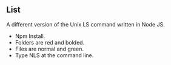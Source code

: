 ## List

A different version of the Unix LS command written in Node JS.

- Npm Install.
- Folders are red and bolded.
- Files are normal and green.
- Type NLS at the command line.
